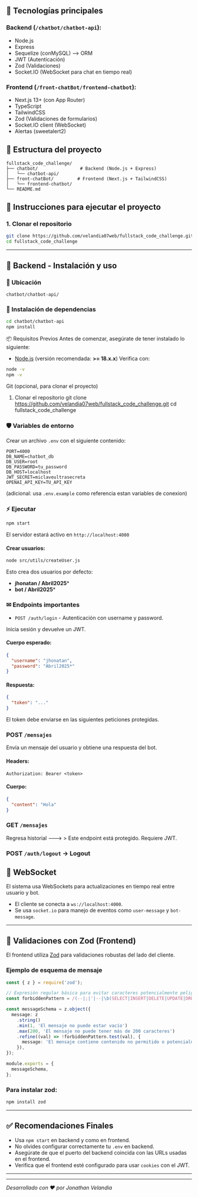 ## 🚀 Tecnologías principales

### Backend (`/chatbot/chatbot-api`):

* Node.js
* Express
* Sequelize (conMySQL) --> ORM 
* JWT (Autenticación)
* Zod (Validaciones)
* Socket.IO (WebSocket para chat en tiempo real)

### Frontend (`/front-chatBot/frontend-chatbot`):

* Next.js 13+ (con App Router)
* TypeScript
* TailwindCSS
* Zod (Validaciones de formularios)
* Socket.IO client (WebSocket)
* Alertas (sweetalert2)

## 📁 Estructura del proyecto

```
fullstack_code_challenge/
├── chatbot/                # Backend (Node.js + Express)
│   └── chatbot-api/       
├── front-chatBot/         # Frontend (Next.js + TailwindCSS)
│   └── frontend-chatbot/  
└── README.md
```
## 🚗 Instrucciones para ejecutar el proyecto

### 1. Clonar el repositorio

```bash
git clone https://github.com/velandia07web/fullstack_code_challenge.git
cd fullstack_code_challenge
```
---

## 🚧 Backend - Instalación y uso

### 🔹 Ubicación

```
chatbot/chatbot-api/
```

### 📖 Instalación de dependencias

```bash
cd chatbot/chatbot-api
npm install
```

📦 Requisitos Previos
Antes de comenzar, asegúrate de tener instalado lo siguiente:

* [Node.js](https://nodejs.org/) (versión recomendada: **>= 18.x.x**)
Verifica con:

```bash
node -v
npm -v
```

Git (opcional, para clonar el proyecto)

1. Clonar el repositorio
git clone https://github.com/velandia07web/fullstack_code_challenge.git
cd fullstack_code_challenge

### 🛡️ Variables de entorno

Crear un archivo `.env` con el siguiente contenido:

```env
PORT=4000
DB_NAME=chatbot_db
DB_USER=root
DB_PASSWORD=tu_password
DB_HOST=localhost
JWT_SECRET=miclaveultrasecreta
OPENAI_API_KEY=TU_API_KEY
```
(adicional: usa `.env.example` como referencia estan variables de conexion)

### ⚡ Ejecutar

```bash
npm start
```

El servidor estará activo en `http://localhost:4000`

#### Crear usuarios:

```bash
node src/utils/createUser.js
```

Esto crea dos usuarios por defecto:

* **jhonatan / Abril2025**\*
* **bot / Abril2025**\*


### ✉ Endpoints importantes

* `POST /auth/login` - Autenticación con username y password.

Inicia sesión y devuelve un JWT.

#### Cuerpo esperado:

```json
{
  "username": "jhonatan",
  "password": "Abril2025*"
}
```

#### Respuesta:

```json
{
  "token": "..."
}
```

El token debe enviarse en las siguientes peticiones protegidas.

### POST `/mensajes`

Envía un mensaje del usuario y obtiene una respuesta del bot.

#### Headers:

```
Authorization: Bearer <token>
```

#### Cuerpo:

```json
{
  "content": "Hola"
}
```

### GET `/mensajes`

Regresa historial ---> > Este endpoint está protegido. Requiere JWT.

### POST `/auth/logout` → Logout

## 💬 WebSocket

El sistema usa WebSockets para actualizaciones en tiempo real entre usuario y bot.

* El cliente se conecta a `ws://localhost:4000`.
* Se usa `socket.io` para manejo de eventos como `user-message` y `bot-message`.

---

## 🔎 Validaciones con Zod (Frontend)

El frontend utiliza [Zod](https://zod.dev/) para validaciones robustas del lado del cliente.

### Ejemplo de esquema de mensaje

```ts
const { z } = require('zod');

// Expresión regular básica para evitar caracteres potencialmente peligrosos
const forbiddenPattern = /(--|;|'|--|\b(SELECT|INSERT|DELETE|UPDATE|DROP|UNION|OR|AND)\b)/i;

const messageSchema = z.object({
  message: z
    .string()
    .min(1, 'El mensaje no puede estar vacío')
    .max(200, 'El mensaje no puede tener más de 200 caracteres')
    .refine((val) => !forbiddenPattern.test(val), {
      message: 'El mensaje contiene contenido no permitido o potencialmente peligroso',
    }),
});

module.exports = {
  messageSchema,
};
```

### Para instalar zod:

```bash
npm install zod
```

---

## ✅ Recomendaciones Finales

* Usa `npm start`  en backend y  como en frontend.
* No olvides configurar correctamente tu `.env` en backend.
* Asegúrate de que el puerto del backend coincida con las URLs usadas en el frontend.
* Verifica que el frontend esté configurado para usar `cookies` con el JWT.

---


---

*Desarrollado con ❤️ por Jonathan Velandia*





